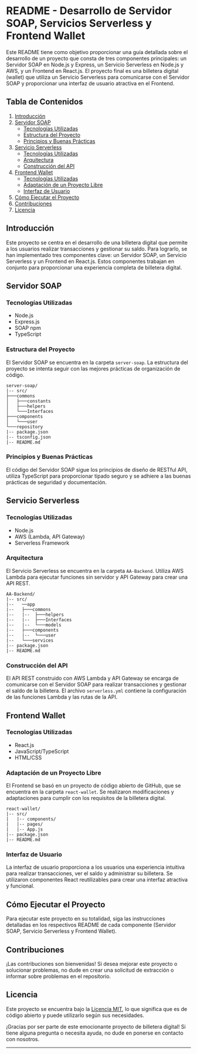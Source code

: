 # README - Desarrollo de Servidor SOAP, Servicios Serverless y Frontend Wallet

Este README tiene como objetivo proporcionar una guía detallada sobre el desarrollo de un proyecto que consta de tres componentes principales: un Servidor SOAP en Node.js y Express, un Servicio Serverless en Node.js y AWS, y un Frontend en React.js. El proyecto final es una billetera digital (wallet) que utiliza un Servicio Serverless para comunicarse con el Servidor SOAP y proporcionar una interfaz de usuario atractiva en el Frontend.

## Tabla de Contenidos
1. [Introducción](#introducción)
2. [Servidor SOAP](#servidor-soap)
   - [Tecnologías Utilizadas](#tecnologías-utilizadas)
   - [Estructura del Proyecto](#estructura-del-proyecto)
   - [Principios y Buenas Prácticas](#principios-y-buenas-prácticas)
3. [Servicio Serverless](#servicio-serverless)
   - [Tecnologías Utilizadas](#tecnologías-utilizadas-1)
   - [Arquitectura](#arquitectura)
   - [Construcción del API](#construcción-del-api)
4. [Frontend Wallet](#frontend-wallet)
   - [Tecnologías Utilizadas](#tecnologías-utilizadas-2)
   - [Adaptación de un Proyecto Libre](#adaptación-de-un-proyecto-libre)
   - [Interfaz de Usuario](#interfaz-de-usuario)
5. [Cómo Ejecutar el Proyecto](#cómo-ejecutar-el-proyecto)
6. [Contribuciones](#contribuciones)
7. [Licencia](#licencia)

## Introducción
Este proyecto se centra en el desarrollo de una billetera digital que permite a los usuarios realizar transacciones y gestionar su saldo. Para lograrlo, se han implementado tres componentes clave: un Servidor SOAP, un Servicio Serverless y un Frontend en React.js. Estos componentes trabajan en conjunto para proporcionar una experiencia completa de billetera digital.

## Servidor SOAP
### Tecnologías Utilizadas
- Node.js
- Express.js
- SOAP npm
- TypeScript

### Estructura del Proyecto
El Servidor SOAP se encuentra en la carpeta `server-soap`. La estructura del proyecto se intenta seguir con  las mejores prácticas de organización de código.

```plaintext
server-soap/
|-- src/
├───commons
│   ├───constants
│   ├───helpers
│   └───Interfaces
├───components
│   └───user
└───repository
|-- package.json
|-- tsconfig.json
|-- README.md
```

### Principios y Buenas Prácticas
El código del Servidor SOAP sigue los principios de diseño de RESTful API, utiliza TypeScript para proporcionar tipado seguro y se adhiere a las buenas prácticas de seguridad y documentación.

## Servicio Serverless
### Tecnologías Utilizadas
- Node.js
- AWS (Lambda, API Gateway)
- Serverless Framework

### Arquitectura
El Servicio Serverless se encuentra en la carpeta `AA-Backend`. Utiliza AWS Lambda para ejecutar funciones sin servidor y API Gateway para crear una API REST.

```plaintext
AA-Backend/
|-- src/
|--   ──app
|--   ├───commons
|--   |--  ├───helpers
|--   |--  ├───Interfaces
|--   |--  └───models
|--   ├───components
|--   |--  └───user
|--   └───services
|-- package.json
|-- README.md
```

### Construcción del API
El API REST construido con AWS Lambda y API Gateway se encarga de comunicarse con el Servidor SOAP para realizar transacciones y gestionar el saldo de la billetera. El archivo `serverless.yml` contiene la configuración de las funciones Lambda y las rutas de la API.

## Frontend Wallet
### Tecnologías Utilizadas
- React.js
- JavaScript/TypeScript
- HTML/CSS

### Adaptación de un Proyecto Libre
El Frontend se basó en un proyecto de código abierto de GitHub, que se encuentra en la carpeta `react-wallet`. Se realizaron modificaciones y adaptaciones para cumplir con los requisitos de la billetera digital.

```plaintext
react-wallet/
|-- src/
|   |-- components/
|   |-- pages/
|   |-- App.js
|-- package.json
|-- README.md
```

### Interfaz de Usuario
La interfaz de usuario proporciona a los usuarios una experiencia intuitiva para realizar transacciones, ver el saldo y administrar su billetera. Se utilizaron componentes React reutilizables para crear una interfaz atractiva y funcional.

## Cómo Ejecutar el Proyecto
Para ejecutar este proyecto en su totalidad, siga las instrucciones detalladas en los respectivos README de cada componente (Servidor SOAP, Servicio Serverless y Frontend Wallet).

## Contribuciones
¡Las contribuciones son bienvenidas! Si desea mejorar este proyecto o solucionar problemas, no dude en crear una solicitud de extracción o informar sobre problemas en el repositorio.

## Licencia
Este proyecto se encuentra bajo la [Licencia MIT](LICENSE), lo que significa que es de código abierto y puede utilizarlo según sus necesidades.

¡Gracias por ser parte de este emocionante proyecto de billetera digital! Si tiene alguna pregunta o necesita ayuda, no dude en ponerse en contacto con nosotros.

---